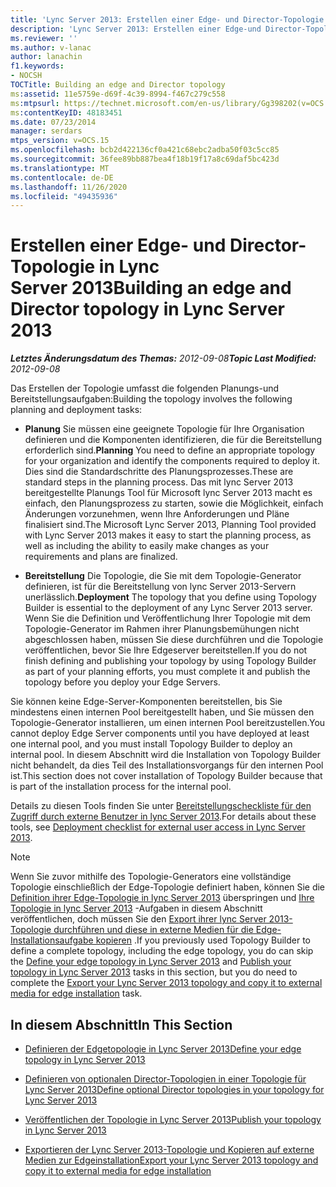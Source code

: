 ```yaml
---
title: 'Lync Server 2013: Erstellen einer Edge- und Director-Topologie'
description: 'Lync Server 2013: Erstellen einer Edge-und Director-Topologie'
ms.reviewer: ''
ms.author: v-lanac
author: lanachin
f1.keywords:
- NOCSH
TOCTitle: Building an edge and Director topology
ms:assetid: 11e5759e-d69f-4c39-8994-f467c279c558
ms:mtpsurl: https://technet.microsoft.com/en-us/library/Gg398202(v=OCS.15)
ms:contentKeyID: 48183451
ms.date: 07/23/2014
manager: serdars
mtps_version: v=OCS.15
ms.openlocfilehash: bcb2d422136cf0a421c68ebc2adba50f03c5cc85
ms.sourcegitcommit: 36fee89bb887bea4f18b19f17a8c69daf5bc423d
ms.translationtype: MT
ms.contentlocale: de-DE
ms.lasthandoff: 11/26/2020
ms.locfileid: "49435936"
---
```

# <a name="building-an-edge-and-director-topology-in-lync-server-2013"></a><span data-ttu-id="677fa-103">Erstellen einer Edge- und Director-Topologie in Lync Server 2013</span><span class="sxs-lookup"><span data-stu-id="677fa-103">Building an edge and Director topology in Lync Server 2013</span></span>

<div data-xmlns="http://www.w3.org/1999/xhtml">

<div class="topic" data-xmlns="http://www.w3.org/1999/xhtml" data-msxsl="urn:schemas-microsoft-com:xslt" data-cs="https://msdn.microsoft.com/">

<div data-asp="https://msdn2.microsoft.com/asp">



</div>

<div id="mainSection">

<div id="mainBody"><span data-ttu-id="677fa-104">

<span> </span></span><span class="sxs-lookup"><span data-stu-id="677fa-104">

<span> </span></span></span>

<span data-ttu-id="677fa-105">_**Letztes Änderungsdatum des Themas:** 2012-09-08_</span><span class="sxs-lookup"><span data-stu-id="677fa-105">_**Topic Last Modified:** 2012-09-08_</span></span>

<span data-ttu-id="677fa-106">Das Erstellen der Topologie umfasst die folgenden Planungs-und Bereitstellungsaufgaben:</span><span class="sxs-lookup"><span data-stu-id="677fa-106">Building the topology involves the following planning and deployment tasks:</span></span>

  - <span data-ttu-id="677fa-107">**Planung**   Sie müssen eine geeignete Topologie für Ihre Organisation definieren und die Komponenten identifizieren, die für die Bereitstellung erforderlich sind.</span><span class="sxs-lookup"><span data-stu-id="677fa-107">**Planning**   You need to define an appropriate topology for your organization and identify the components required to deploy it.</span></span> <span data-ttu-id="677fa-108">Dies sind die Standardschritte des Planungsprozesses.</span><span class="sxs-lookup"><span data-stu-id="677fa-108">These are standard steps in the planning process.</span></span> <span data-ttu-id="677fa-109">Das mit lync Server 2013 bereitgestellte Planungs Tool für Microsoft lync Server 2013 macht es einfach, den Planungsprozess zu starten, sowie die Möglichkeit, einfach Änderungen vorzunehmen, wenn Ihre Anforderungen und Pläne finalisiert sind.</span><span class="sxs-lookup"><span data-stu-id="677fa-109">The Microsoft Lync Server 2013, Planning Tool provided with Lync Server 2013 makes it easy to start the planning process, as well as including the ability to easily make changes as your requirements and plans are finalized.</span></span>

  - <span data-ttu-id="677fa-110">**Bereitstellung**   Die Topologie, die Sie mit dem Topologie-Generator definieren, ist für die Bereitstellung von lync Server 2013-Servern unerlässlich.</span><span class="sxs-lookup"><span data-stu-id="677fa-110">**Deployment**   The topology that you define using Topology Builder is essential to the deployment of any Lync Server 2013 server.</span></span> <span data-ttu-id="677fa-111">Wenn Sie die Definition und Veröffentlichung Ihrer Topologie mit dem Topologie-Generator im Rahmen ihrer Planungsbemühungen nicht abgeschlossen haben, müssen Sie diese durchführen und die Topologie veröffentlichen, bevor Sie Ihre Edgeserver bereitstellen.</span><span class="sxs-lookup"><span data-stu-id="677fa-111">If you do not finish defining and publishing your topology by using Topology Builder as part of your planning efforts, you must complete it and publish the topology before you deploy your Edge Servers.</span></span>

<span data-ttu-id="677fa-112">Sie können keine Edge-Server-Komponenten bereitstellen, bis Sie mindestens einen internen Pool bereitgestellt haben, und Sie müssen den Topologie-Generator installieren, um einen internen Pool bereitzustellen.</span><span class="sxs-lookup"><span data-stu-id="677fa-112">You cannot deploy Edge Server components until you have deployed at least one internal pool, and you must install Topology Builder to deploy an internal pool.</span></span> <span data-ttu-id="677fa-113">In diesem Abschnitt wird die Installation von Topology Builder nicht behandelt, da dies Teil des Installationsvorgangs für den internen Pool ist.</span><span class="sxs-lookup"><span data-stu-id="677fa-113">This section does not cover installation of Topology Builder because that is part of the installation process for the internal pool.</span></span>

<span data-ttu-id="677fa-114">Details zu diesen Tools finden Sie unter [Bereitstellungscheckliste für den Zugriff durch externe Benutzer in lync Server 2013](lync-server-2013-deployment-checklist-for-external-user-access.md).</span><span class="sxs-lookup"><span data-stu-id="677fa-114">For details about these tools, see [Deployment checklist for external user access in Lync Server 2013](lync-server-2013-deployment-checklist-for-external-user-access.md).</span></span>

<div>


> [!NOTE]  
> <span data-ttu-id="677fa-115">Wenn Sie zuvor mithilfe des Topologie-Generators eine vollständige Topologie einschließlich der Edge-Topologie definiert haben, können Sie die <A href="lync-server-2013-define-your-edge-topology.md">Definition ihrer Edge-Topologie in lync Server 2013</A> überspringen und <A href="lync-server-2013-publish-your-topology.md">Ihre Topologie in lync Server 2013</A> -Aufgaben in diesem Abschnitt veröffentlichen, doch müssen Sie den <A href="lync-server-2013-export-your-topology-and-copy-it-to-external-media-for-edge-installation.md">Export ihrer lync Server 2013-Topologie durchführen und diese in externe Medien für die Edge-Installationsaufgabe kopieren</A> .</span><span class="sxs-lookup"><span data-stu-id="677fa-115">If you previously used Topology Builder to define a complete topology, including the edge topology, you do can skip the <A href="lync-server-2013-define-your-edge-topology.md">Define your edge topology in Lync Server 2013</A> and <A href="lync-server-2013-publish-your-topology.md">Publish your topology in Lync Server 2013</A> tasks in this section, but you do need to complete the <A href="lync-server-2013-export-your-topology-and-copy-it-to-external-media-for-edge-installation.md">Export your Lync Server 2013 topology and copy it to external media for edge installation</A> task.</span></span>



</div>

<div>

## <a name="in-this-section"></a><span data-ttu-id="677fa-116">In diesem Abschnitt</span><span class="sxs-lookup"><span data-stu-id="677fa-116">In This Section</span></span>

  - [<span data-ttu-id="677fa-117">Definieren der Edgetopologie in Lync Server 2013</span><span class="sxs-lookup"><span data-stu-id="677fa-117">Define your edge topology in Lync Server 2013</span></span>](lync-server-2013-define-your-edge-topology.md)

  - [<span data-ttu-id="677fa-118">Definieren von optionalen Director-Topologien in einer Topologie für Lync Server 2013</span><span class="sxs-lookup"><span data-stu-id="677fa-118">Define optional Director topologies in your topology for Lync Server 2013</span></span>](lync-server-2013-define-optional-director-topologies-in-your-topology.md)

  - [<span data-ttu-id="677fa-119">Veröffentlichen der Topologie in Lync Server 2013</span><span class="sxs-lookup"><span data-stu-id="677fa-119">Publish your topology in Lync Server 2013</span></span>](lync-server-2013-publish-your-topology.md)

  - [<span data-ttu-id="677fa-120">Exportieren der Lync Server 2013-Topologie und Kopieren auf externe Medien zur Edgeinstallation</span><span class="sxs-lookup"><span data-stu-id="677fa-120">Export your Lync Server 2013 topology and copy it to external media for edge installation</span></span>](lync-server-2013-export-your-topology-and-copy-it-to-external-media-for-edge-installation.md)

<span data-ttu-id="677fa-121"></div>

</div>

<span> </span>

</div>

</div>

</span><span class="sxs-lookup"><span data-stu-id="677fa-121"></div>

</div>

<span> </span>

</div>

</div>

</span></span></div>

